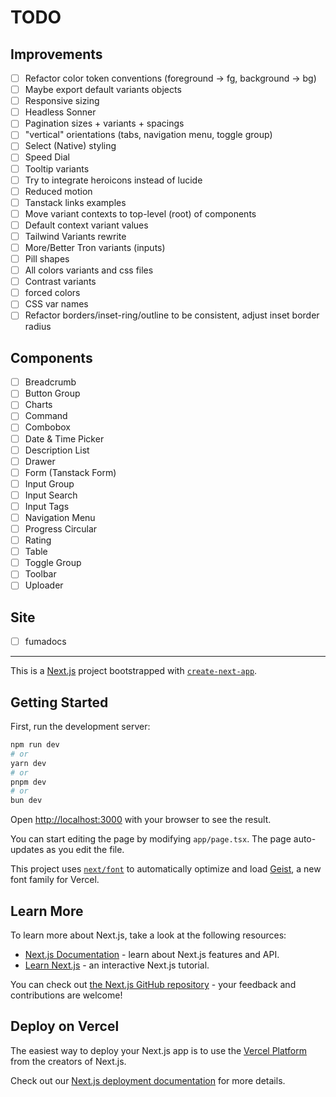 # TODO

## Improvements

- [ ] Refactor color token conventions (foreground -> fg, background -> bg)
- [ ] Maybe export default variants objects
- [ ] Responsive sizing
- [ ] Headless Sonner
- [ ] Pagination sizes + variants + spacings
- [ ] "vertical" orientations (tabs, navigation menu, toggle group)
- [ ] Select (Native) styling
- [ ] Speed Dial
- [ ] Tooltip variants
- [ ] Try to integrate heroicons instead of lucide
- [ ] Reduced motion
- [ ] Tanstack links examples
- [ ] Move variant contexts to top-level (root) of components
- [ ] Default context variant values
- [ ] Tailwind Variants rewrite
- [ ] More/Better Tron variants (inputs)
- [ ] Pill shapes
- [ ] All colors variants and css files
- [ ] Contrast variants
- [ ] forced colors
- [ ] CSS var names
- [ ] Refactor borders/inset-ring/outline to be consistent, adjust inset border radius

## Components

- [ ] Breadcrumb
- [ ] Button Group
- [ ] Charts
- [ ] Command
- [ ] Combobox
- [ ] Date & Time Picker
- [ ] Description List
- [ ] Drawer
- [ ] Form (Tanstack Form)
- [ ] Input Group
- [ ] Input Search
- [ ] Input Tags
- [ ] Navigation Menu
- [ ] Progress Circular
- [ ] Rating
- [ ] Table
- [ ] Toggle Group
- [ ] Toolbar
- [ ] Uploader

## Site

- [ ] fumadocs

---

This is a [Next.js](https://nextjs.org) project bootstrapped with [`create-next-app`](https://nextjs.org/docs/app/api-reference/cli/create-next-app).

## Getting Started

First, run the development server:

```bash
npm run dev
# or
yarn dev
# or
pnpm dev
# or
bun dev
```

Open [http://localhost:3000](http://localhost:3000) with your browser to see the result.

You can start editing the page by modifying `app/page.tsx`. The page auto-updates as you edit the file.

This project uses [`next/font`](https://nextjs.org/docs/app/building-your-application/optimizing/fonts) to automatically optimize and load [Geist](https://vercel.com/font), a new font family for Vercel.

## Learn More

To learn more about Next.js, take a look at the following resources:

- [Next.js Documentation](https://nextjs.org/docs) - learn about Next.js features and API.
- [Learn Next.js](https://nextjs.org/learn) - an interactive Next.js tutorial.

You can check out [the Next.js GitHub repository](https://github.com/vercel/next.js) - your feedback and contributions are welcome!

## Deploy on Vercel

The easiest way to deploy your Next.js app is to use the [Vercel Platform](https://vercel.com/new?utm_medium=default-template&filter=next.js&utm_source=create-next-app&utm_campaign=create-next-app-readme) from the creators of Next.js.

Check out our [Next.js deployment documentation](https://nextjs.org/docs/app/building-your-application/deploying) for more details.
